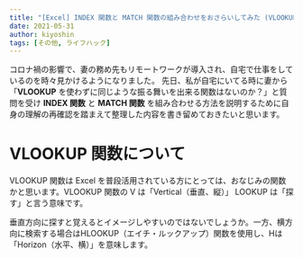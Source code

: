 ```yaml
---
title: "[Excel] INDEX 関数と MATCH 関数の組み合わせをおさらいしてみた (VLOOKUP 関数の代替方法)"
date: 2021-05-31
author: kiyoshin
tags: [その他, ライフハック]
---
```


コロナ禍の影響で、妻の務め先もリモートワークが導入され、自宅で仕事をしているのを時々見かけるようになりました。
先日、私が自宅にいてる時に妻から「**VLOOKUP** を使わずに同じような振る舞いを出来る関数はないのか？」と質問を受け **INDEX 関数** と **MATCH 関数** を組み合わせる方法を説明するために自身の理解の再確認を踏まえて整理した内容を書き留めておきたいと思います。


# VLOOKUP 関数について

VLOOKUP 関数は Excel を普段活用されている方にとっては、おなじみの関数かと思います。VLOOKUP 関数の V は「Vertical（垂直、縦）」 LOOKUP は「探す」と言う意味です。

垂直方向に探すと覚えるとイメージしやすいのではないでしょうか。一方、横方向に検索する場合はHLOOKUP（エイチ・ルックアップ）関数を使用し、Hは「Horizon（水平、横）」を意味します。